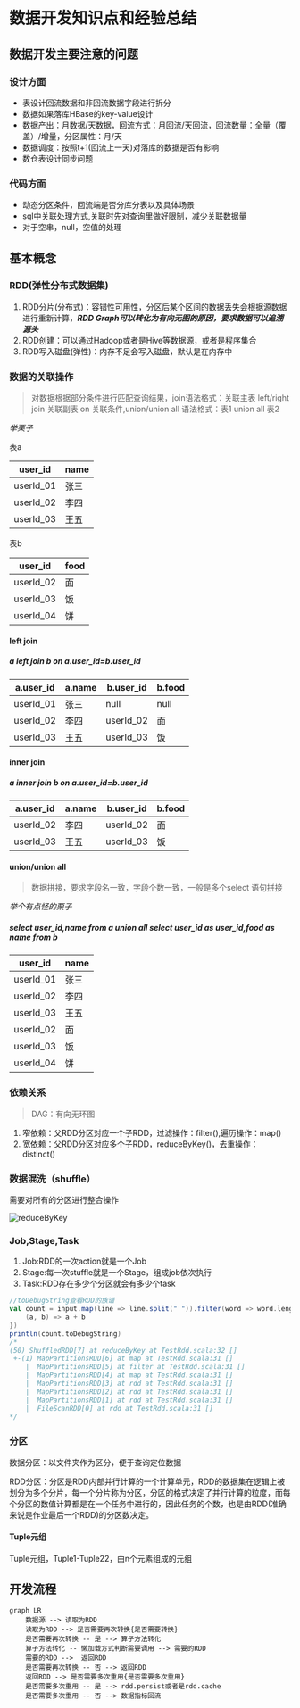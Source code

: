 # 数据开发知识点和经验总结

## 数据开发主要注意的问题

### 设计方面
+ 表设计回流数据和非回流数据字段进行拆分
+ 数据如果落库HBase的key-value设计
+ 数据产出：月数据/天数据，回流方式：月回流/天回流，回流数量：全量（覆盖）/增量，分区属性：月/天
+ 数据调度：按照t+1(回流上一天)对落库的数据是否有影响
+ 数仓表设计同步问题
### 代码方面
+ 动态分区条件，回流端是否分库分表以及具体场景
+ sql中关联处理方式,关联时先对查询里做好限制，减少关联数据量
+ 对于空串，null，空值的处理

## 基本概念

### RDD(弹性分布式数据集)

1. RDD分片(分布式)：容错性可用性，分区后某个区间的数据丢失会根据源数据进行重新计算，***RDD Graph可以转化为有向无图的原因，要求数据可以追溯源头***
2. RDD创建：可以通过Hadoop或者是Hive等数据源，或者是程序集合
3. RDD写入磁盘(弹性)：内存不足会写入磁盘，默认是在内存中

### 数据的关联操作
>对数据根据部分条件进行匹配查询结果，join语法格式：关联主表 left/right join 关联副表 on  关联条件,union/union all 语法格式：表1 union all 表2

*举栗子*

表a

| user_id   | name |
| --------- | ---- |
| userId_01 | 张三 |
| userId_02 | 李四 |
| userId_03 | 王五 |

表b

| user_id   | food |
| --------- | ---- |
| userId_02 | 面   |
| userId_03 | 饭   |
| userId_04 | 饼   |

#### left join

##### a left join b on a.user_id=b.user_id

| a.user_id | a.name | b.user_id | b.food |
| --------- | ------ | --------- | ------ |
| userId_01 | 张三   | null      | null   |
| userId_02 | 李四   | userId_02 | 面     |
| userId_03 | 王五   | userId_03 | 饭     |

#### inner join

##### a inner join b on a.user_id=b.user_id

| a.user_id | a.name | b.user_id | b.food |
| --------- | ------ | --------- | ------ |
| userId_02 | 李四   | userId_02 | 面     |
| userId_03 | 王五   | userId_03 | 饭     |

#### union/union all

>数据拼接，要求字段名一致，字段个数一致，一般是多个select 语句拼接

*举个有点怪的栗子*

##### select user_id,name from a union all select user_id as user_id,food as name from b

| user_id   | name |
| --------- | ---- |
| userId_01 | 张三 |
| userId_02 | 李四 |
| userId_03 | 王五 |
| userId_02 | 面   |
| userId_03 | 饭   |
| userId_04 | 饼   |

### 依赖关系

> DAG：有向无环图

1. 窄依赖：父RDD分区对应一个子RDD，过滤操作：filter(),遍历操作：map()
2. 宽依赖：父RDD分区对应多个子RDD，reduceByKey()，去重操作：distinct()

### 数据混洗（shuffle）

需要对所有的分区进行整合操作

![reduceByKey](E:\image\img\reduceByKey.png)

### Job,Stage,Task

1. Job:RDD的一次action就是一个Job
2. Stage:每一次stuffle就是一个Stage，组成job依次执行
3. Task:RDD存在多少个分区就会有多少个task

```scala
//toDebugString查看RDD的族谱
val count = input.map(line => line.split(" ")).filter(word => word.length > 0).map(word => (word(0), 1)).reduceByKey({
    (a, b) => a + b
})
println(count.toDebugString)
/*
(50) ShuffledRDD[7] at reduceByKey at TestRdd.scala:32 []
 +-(1) MapPartitionsRDD[6] at map at TestRdd.scala:31 []
    |  MapPartitionsRDD[5] at filter at TestRdd.scala:31 []
    |  MapPartitionsRDD[4] at map at TestRdd.scala:31 []
    |  MapPartitionsRDD[3] at rdd at TestRdd.scala:31 []
    |  MapPartitionsRDD[2] at rdd at TestRdd.scala:31 []
    |  MapPartitionsRDD[1] at rdd at TestRdd.scala:31 []
    |  FileScanRDD[0] at rdd at TestRdd.scala:31 []
*/
```

### 分区

数据分区：以文件夹作为区分，便于查询定位数据

RDD分区：分区是RDD内部并行计算的一个计算单元，RDD的数据集在逻辑上被划分为多个分片，每一个分片称为分区，分区的格式决定了并行计算的粒度，而每个分区的数值计算都是在一个任务中进行的，因此任务的个数，也是由RDD(准确来说是作业最后一个RDD)的分区数决定。

#### Tuple元组

Tuple元组，Tuple1-Tuple22，由n个元素组成的元组

## 开发流程

```mermaid
graph LR
	数据源 --> 读取为RDD
	读取为RDD --> 是否需要再次转换{是否需要转换}
	是否需要再次转换 -- 是 --> 算子方法转化
	算子方法转化 -- 懒加载方式判断需要调用 --> 需要的RDD
	需要的RDD -->  返回RDD
	是否需要再次转换 -- 否 --> 返回RDD
	返回RDD --> 是否需要多次重用{是否需要多次重用}
	是否需要多次重用 -- 是 --> rdd.persist或者是rdd.cache
	是否需要多次重用 -- 否 --> 数据指标回流
```